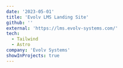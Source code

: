 ```yaml
---
date: '2023-05-01'
title: 'Evolv LMS Landing Site'
github: ''
external: 'https://lms.evolv-systems.com/'
tech:
  - Tailwind
  - Astro
company: 'Evolv Systems'
showInProjects: true
---
```

